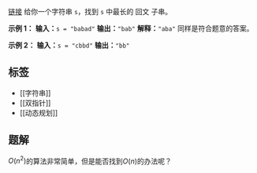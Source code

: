 [链接](https://leetcode.cn/problems/longest-palindromic-substring/description/)
给你一个字符串 `s`，找到 `s` 中最长的 回文 子串。

**示例 1：**
**输入：**`s = "babad"`
**输出：**`"bab"`
**解释：**`"aba"` 同样是符合题意的答案。

**示例 2：**
**输入：**`s = "cbbd"`
**输出：**`"bb"`

## 标签
- [[字符串]]
- [[双指针]]
- [[动态规划]]

## 题解
$O(n^2)$的算法非常简单，但是能否找到$O(n)$的办法呢？


